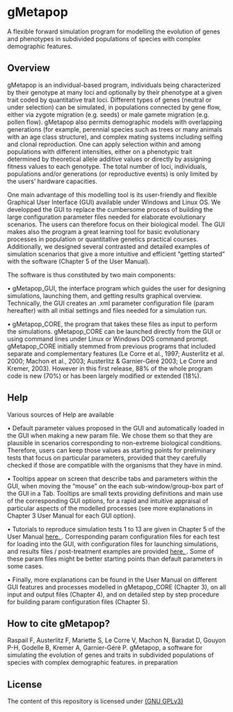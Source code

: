 # gMetapop
A flexible forward simulation program for modelling the evolution of genes and phenotypes in subdivided populations of species with complex demographic features.

## Overview ##
gMetapop is an individual-based program, individuals being characterized by their genotype at many loci and optionally by their phenotype at a given trait coded by quantitative trait loci. Different types of genes (neutral or under selection) can be simulated, in populations connected by gene flow, either via zygote migration (e.g. seeds) or male gamete migration (e.g. pollen flow). gMetapop also permits demographic models with overlapping generations (for example, perennial species such as trees or many animals with an age class structure), and complex mating systems including selfing and clonal reproduction. One can apply selection within and among populations with different intensities, either on a phenotypic trait determined by theoretical allele additive values or directly by assigning fitness values to each genotype. The total number of loci, individuals, populations and/or generations (or reproductive events) is only limited by the users’ hardware capacities. 

One main advantage of this modelling tool is its user-friendly and flexible Graphical User Interface (GUI) available under Windows and Linux OS. We developped the GUI to replace the cumbersome process of building the large configuration parameter files needed for elaborate evolutionary scenarios. The users can therefore focus on their biological model. The GUI makes also the program a great learning tool for basic evolutionary processes in population or quantitative genetics practical courses. Additionally, we designed several contrasted and detailed examples of simulation scenarios that give a more intuitive and efficient “getting started” with the software (Chapter 5 of the User Manual).  

The software is thus constituted by two main components: 

•	gMetapop_GUI, the interface program which guides the user for designing simulations, launching them, and getting results graphical overview. Technically, the GUI creates an .xml parameter configuration file (param hereafter) with all initial settings and files needed for a simulation run.

•	gMetapop_CORE, the program that takes these files as input to perform the simulations. gMetapop_CORE can be launched directly from the GUI or using command lines under Linux or Windows DOS command prompt. gMetapop_CORE initially stemmed from previous programs that included separate and complementary features (Le Corre et al., 1997; Austerlitz et al. 2000; Machon et al., 2003; Austerlitz & Garnier-Géré 2003; Le Corre and Kremer, 2003). However in this first release, 88% of the whole program code is new (70%) or has been largely modified or extended (18%). 

## Help ##
Various sources of Help are available 

•	Default parameter values proposed in the GUI and automatically loaded in the GUI when making a new param file. We chose them so that they are plausible in scenarios corresponding to non-extreme biological conditions. Therefore, users can keep those values as starting points for preliminary tests that focus on particular parameters, provided that they carefully checked if those are compatible with the organisms that they have in mind.

•	Tooltips appear on screen that describe tabs and parameters within the GUI, when moving the “mouse” on the each sub-window/group-box part of the GUI in a Tab. Tooltips are small texts providing definitions and main use of the corresponding GUI options, for a rapid and intuitive appraisal of particular aspects of the modelled processes (see more explanations in Chapter 3 User Manual for each GUI option). 

•	Tutorials to reproduce simulation tests 1 to 13 are given in Chapter 5 of the User Manual <A HREF="https://github.com/garniergere/gMetapop/tree/master/User.Manual"> here. </A>. Corresponding param configuration files for each test for loading into the GUI, with configuration files for launching simulations, and results files / post-treatment examples are provided <A HREF="https://github.com/garniergere/gMetapop/tree/master/Simulation..Examples"> here. </A>. Some of these param files might be better starting points than default parameters in some cases.

•	Finally, more explanations can be found in the User Manual on different GUI features and processes modelled in gMetapop_CORE (Chapter 3), on all input and output files (Chapter 4), and on detailed step by step procedure for building param configuration files (Chapter 5). 

## How to cite gMetapop? ##

Raspail F, Austerlitz F, Mariette S, Le Corre V, Machon N, Baradat D, Gouyon P-H, Godelle B, Kremer A, Garnier-Géré P. gMetapop, a software for simulating the evolution of genes and traits in subdivided populations of species with complex demographic features. in preparation 

## License ##

The content of this repository is licensed under <A HREF="https://choosealicense.com/licenses/gpl-3.0/">(GNU GPLv3)</A> 


